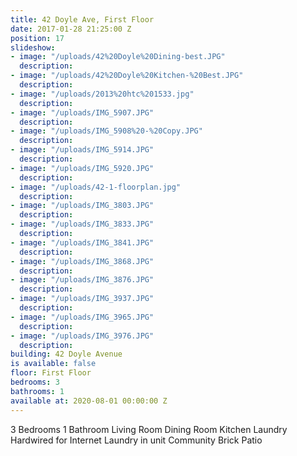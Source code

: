 ```yaml
---
title: 42 Doyle Ave, First Floor
date: 2017-01-28 21:25:00 Z
position: 17
slideshow:
- image: "/uploads/42%20Doyle%20Dining-best.JPG"
  description: 
- image: "/uploads/42%20Doyle%20Kitchen-%20Best.JPG"
  description: 
- image: "/uploads/2013%20htc%201533.jpg"
  description: 
- image: "/uploads/IMG_5907.JPG"
  description: 
- image: "/uploads/IMG_5908%20-%20Copy.JPG"
  description: 
- image: "/uploads/IMG_5914.JPG"
  description: 
- image: "/uploads/IMG_5920.JPG"
  description: 
- image: "/uploads/42-1-floorplan.jpg"
  description: 
- image: "/uploads/IMG_3803.JPG"
  description: 
- image: "/uploads/IMG_3833.JPG"
  description: 
- image: "/uploads/IMG_3841.JPG"
  description: 
- image: "/uploads/IMG_3868.JPG"
  description: 
- image: "/uploads/IMG_3876.JPG"
  description: 
- image: "/uploads/IMG_3937.JPG"
  description: 
- image: "/uploads/IMG_3965.JPG"
  description: 
- image: "/uploads/IMG_3976.JPG"
  description: 
building: 42 Doyle Avenue
is available: false
floor: First Floor
bedrooms: 3
bathrooms: 1
available at: 2020-08-01 00:00:00 Z
---
```


3 Bedrooms
1 Bathroom
Living Room
Dining Room
Kitchen
Laundry
Hardwired for Internet
Laundry in unit
Community Brick Patio
